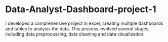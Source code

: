 # Data-Analyst-Dashboard-project-1
I developed a comprehensive project in excel, creating multiple dashboards and tables to analysis the data. This process involved several stages, including data preprocessing, data cleaning and data visualization.

